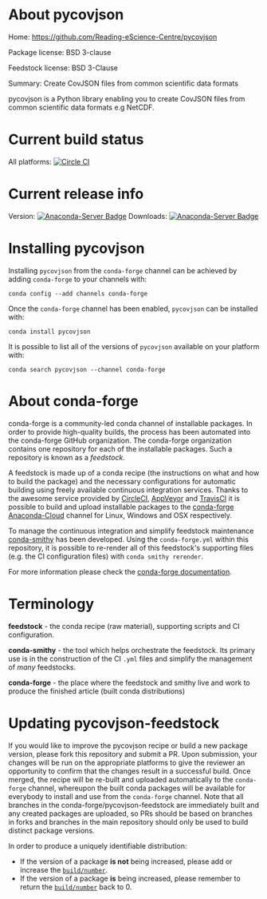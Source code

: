 About pycovjson
===============

Home: https://github.com/Reading-eScience-Centre/pycovjson

Package license: BSD 3-clause

Feedstock license: BSD 3-Clause

Summary: Create CovJSON files from common scientific data formats

pycovjson is a Python library enabling you to create CovJSON files from
common scientific data formats e.g NetCDF.


Current build status
====================

All platforms: [![Circle CI](https://circleci.com/gh/conda-forge/pycovjson-feedstock.svg?style=shield)](https://circleci.com/gh/conda-forge/pycovjson-feedstock)

Current release info
====================
Version: [![Anaconda-Server Badge](https://anaconda.org/conda-forge/pycovjson/badges/version.svg)](https://anaconda.org/conda-forge/pycovjson)
Downloads: [![Anaconda-Server Badge](https://anaconda.org/conda-forge/pycovjson/badges/downloads.svg)](https://anaconda.org/conda-forge/pycovjson)

Installing pycovjson
====================

Installing `pycovjson` from the `conda-forge` channel can be achieved by adding `conda-forge` to your channels with:

```
conda config --add channels conda-forge
```

Once the `conda-forge` channel has been enabled, `pycovjson` can be installed with:

```
conda install pycovjson
```

It is possible to list all of the versions of `pycovjson` available on your platform with:

```
conda search pycovjson --channel conda-forge
```


About conda-forge
=================

conda-forge is a community-led conda channel of installable packages.
In order to provide high-quality builds, the process has been automated into the
conda-forge GitHub organization. The conda-forge organization contains one repository
for each of the installable packages. Such a repository is known as a *feedstock*.

A feedstock is made up of a conda recipe (the instructions on what and how to build
the package) and the necessary configurations for automatic building using freely
available continuous integration services. Thanks to the awesome service provided by
[CircleCI](https://circleci.com/), [AppVeyor](http://www.appveyor.com/)
and [TravisCI](https://travis-ci.org/) it is possible to build and upload installable
packages to the [conda-forge](https://anaconda.org/conda-forge)
[Anaconda-Cloud](http://docs.anaconda.org/) channel for Linux, Windows and OSX respectively.

To manage the continuous integration and simplify feedstock maintenance
[conda-smithy](http://github.com/conda-forge/conda-smithy) has been developed.
Using the ``conda-forge.yml`` within this repository, it is possible to re-render all of
this feedstock's supporting files (e.g. the CI configuration files) with ``conda smithy rerender``.

For more information please check the [conda-forge documentation](https://conda-forge.org/docs/).

Terminology
===========

**feedstock** - the conda recipe (raw material), supporting scripts and CI configuration.

**conda-smithy** - the tool which helps orchestrate the feedstock.
                   Its primary use is in the construction of the CI ``.yml`` files
                   and simplify the management of *many* feedstocks.

**conda-forge** - the place where the feedstock and smithy live and work to
                  produce the finished article (built conda distributions)


Updating pycovjson-feedstock
============================

If you would like to improve the pycovjson recipe or build a new
package version, please fork this repository and submit a PR. Upon submission,
your changes will be run on the appropriate platforms to give the reviewer an
opportunity to confirm that the changes result in a successful build. Once
merged, the recipe will be re-built and uploaded automatically to the
`conda-forge` channel, whereupon the built conda packages will be available for
everybody to install and use from the `conda-forge` channel.
Note that all branches in the conda-forge/pycovjson-feedstock are
immediately built and any created packages are uploaded, so PRs should be based
on branches in forks and branches in the main repository should only be used to
build distinct package versions.

In order to produce a uniquely identifiable distribution:
 * If the version of a package **is not** being increased, please add or increase
   the [``build/number``](http://conda.pydata.org/docs/building/meta-yaml.html#build-number-and-string).
 * If the version of a package **is** being increased, please remember to return
   the [``build/number``](http://conda.pydata.org/docs/building/meta-yaml.html#build-number-and-string)
   back to 0.